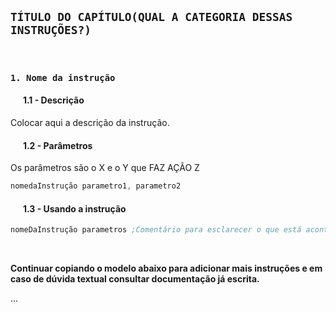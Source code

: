 ## **`TÍTULO DO CAPÍTULO(QUAL A CATEGORIA DESSAS INSTRUÇÕES?)`**

<br>


### **`1. Nome da instrução`**

#### &nbsp; &nbsp; &nbsp; **1.1 - Descrição**
Colocar aqui a descrição da instrução.



#### &nbsp; &nbsp; &nbsp; **1.2 - Parâmetros**
Os parâmetros são o X e o Y que FAZ AÇÃO Z

```asm
nomedaInstrução parametro1, parametro2
```


#### &nbsp; &nbsp; &nbsp; **1.3 - Usando a instrução**
```asm
nomeDaInstrução parametros ;Comentário para esclarecer o que está acontecendo
```
<br>

**Continuar copiando o modelo abaixo para adicionar mais instruções e em caso de dúvida textual consultar documentação já escrita.**

...